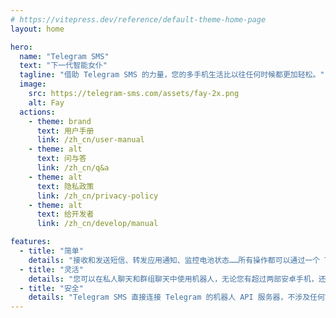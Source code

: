 ```yaml
---
# https://vitepress.dev/reference/default-theme-home-page
layout: home

hero:
  name: "Telegram SMS"
  text: "下一代智能女仆"
  tagline: "借助 Telegram SMS 的力量，您的多手机生活比以往任何时候都更加轻松。"
  image:
    src: https://telegram-sms.com/assets/fay-2x.png
    alt: Fay
  actions:
    - theme: brand
      text: 用户手册
      link: /zh_cn/user-manual
    - theme: alt
      text: 问与答
      link: /zh_cn/q&a
    - theme: alt
      text: 隐私政策
      link: /zh_cn/privacy-policy
    - theme: alt
      text: 给开发者
      link: /zh_cn/develop/manual

features:
  - title: "简单"
    details: "接收和发送短信、转发应用通知、监控电池状态……所有操作都可以通过一个 Telegram 机器人完成。"
  - title: "灵活"
    details: "您可以在私人聊天和群组聊天中使用机器人，无论您有超过两部安卓手机，还是与其他人共享机器人，都能轻松应对。"
  - title: "安全"
    details: "Telegram SMS 直接连接 Telegram 的机器人 API 服务器，不涉及任何第三方服务。"
---
```


